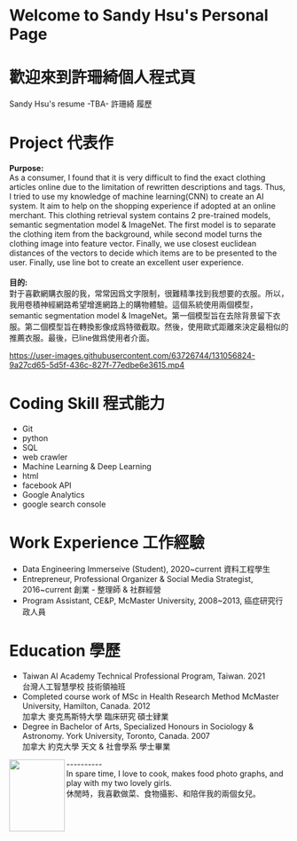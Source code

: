 # Welcome to Sandy Hsu's Personal Page </br>
# 歡迎來到許珊綺個人程式頁</br>

Sandy Hsu's resume -TBA- 許珊綺 履歷 </br>



# Project 代表作
**Purpose:**</br>
As a consumer, I found that it is very difficult to find the exact clothing articles online due to the limitation of rewritten descriptions and tags. Thus, I tried to use my knowledge of machine learning(CNN) to create an AI system. It aim to help on the shopping experience if adopted at an online merchant. This clothing retrieval system contains 2 pre-trained models, semantic segmentation model & ImageNet. The first model is to separate the clothing item from the background, while second model turns the clothing image into feature vector. Finally, we use closest euclidean distances of the vectors to decide which items are to be presented to the user. Finally, use line bot to create an excellent user experience.</br>
</br>
**目的:**</br>
對于喜歡網購衣服的我，常常因爲文字限制，很難精準找到我想要的衣服。所以，我用卷積神經網路希望增進網路上的購物體驗。這個系統使用兩個模型，semantic segmentation model & ImageNet。第一個模型旨在去除背景留下衣服。第二個模型旨在轉換影像成爲特徵截取。然後，使用歐式距離來決定最相似的推薦衣服。最後，已line做爲使用者介面。</br>

https://user-images.githubusercontent.com/63726744/131056824-9a27cd65-5d5f-436c-827f-77edbe6e3615.mp4


# Coding Skill 程式能力
- Git
- python
- SQL
- web crawler
- Machine Learning & Deep Learning
- html
- facebook API
- Google Analytics
- google search console

# Work Experience 工作經驗
- Data Engineering Immerseive (Student), 2020~current 資料工程學生
- Entrepreneur, Professional Organizer & Social Media Strategist, 2016~current 創業 - 整理師 & 社群經營
- Program Assistant, CE&P, McMaster University, 2008~2013, 癌症研究行政人員

# Education 學歷
- Taiwan AI Academy Technical Professional Program, Taiwan. 2021 </br>
台灣人工智慧學校 技術領袖班
- Completed course work of MSc in Health Research Method McMaster University, Hamilton, Canada. 2012 </br>
加拿大 麥克馬斯特大學 臨床研究 碩士肄業
- Degree in Bachelor of Arts, Specialized Honours in Sociology & Astronomy. York University, Toronto, Canada. 2007 </br>
加拿大 約克大學 天文 & 社會學系 學士畢業 

<img img align="left" src="https://user-images.githubusercontent.com/63726744/131054316-d8c43f1c-dc69-4d8e-b5e6-cfb803d81a62.jpg" width="100" height="130">
----------</br> 
In spare time, I love to cook, makes food photo graphs, and play with my two lovely girls.</br>
休閒時，我喜歡做菜、食物攝影、和陪伴我的兩個女兒。
